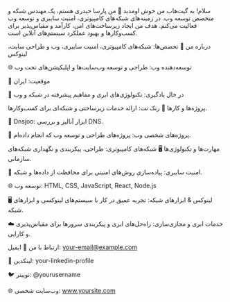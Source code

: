 سلام! به گیت‌هاب من خوش اومدید 👋
من پارسا حیدری هستم، یک مهندس شبکه و متخصص توسعه وب. در زمینه‌های شبکه‌های کامپیوتری، امنیت سایبری و توسعه وب فعالیت می‌کنم. هدف من ایجاد زیرساخت‌های امن، کارآمد و مقیاس‌پذیر برای کسب‌وکارها و بهبود عملکرد سیستم‌های آنلاین است.

درباره من
🔧 تخصص‌ها: شبکه‌های کامپیوتری، امنیت سایبری، وب و طراحی سایت، لینوکس

🌐 توسعه‌دهنده وب: طراحی و توسعه وب‌سایت‌ها و اپلیکیشن‌های تحت وب

📍 موقعیت: ایران

🌱 در حال یادگیری: تکنولوژی‌های ابری و مفاهیم پیشرفته در شبکه و وب

پروژه‌ها و کارها
🔗 رنک نت: ارائه خدمات زیرساختی و شبکه‌ای برای کسب‌وکارها.

🔗 Dnsjoo: ابزار آنالیز و بررسی DNS.

🔗 پروژه‌های شخصی وب: پروژه‌های طراحی و توسعه وب که انجام داده‌ام.

مهارت‌ها و تکنولوژی‌ها
🖥️ شبکه‌های کامپیوتری: طراحی، پیکربندی و نگهداری شبکه‌های سازمانی.

🔐 امنیت سایبری: پیاده‌سازی روش‌های امنیتی برای محافظت از داده‌ها و شبکه.

🌐 توسعه وب: HTML, CSS, JavaScript, React, Node.js

🖥️ لینوکس & ابزارهای شبکه: تجربه عمیق در کار با سیستم‌های لینوکسی و ابزارهای شبکه.

☁️ خدمات ابری و مجازی‌سازی: راه‌حل‌های ابری و پیکربندی سرورها برای مقیاس‌پذیری و کارایی.

ارتباط با من
📧 ایمیل: your-email@example.com

💬 لینکدین: your-linkedin-profile

🐦 توییتر: @yourusername

🌐 وب‌سایت شخصی: www.yoursite.com

